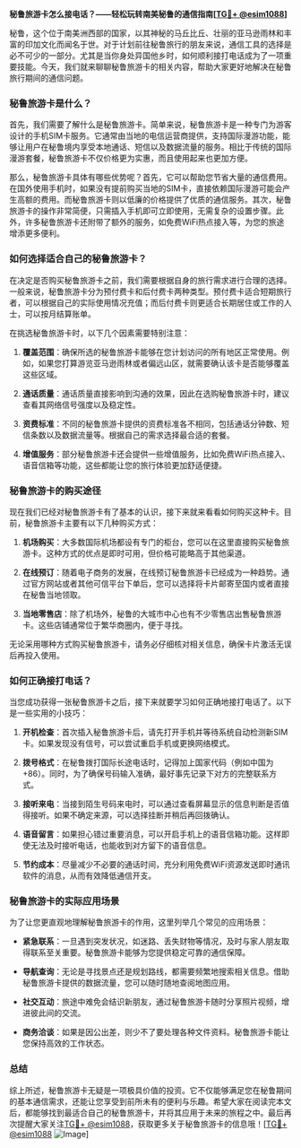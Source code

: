 **秘鲁旅游卡怎么接电话？——轻松玩转南美秘鲁的通信指南[[TG💪+ @esim1088](https://t.me/s/esim1088)]**

秘鲁，这个位于南美洲西部的国家，以其神秘的马丘比丘、壮丽的亚马逊雨林和丰富的印加文化而闻名于世。对于计划前往秘鲁旅行的朋友来说，通信工具的选择是必不可少的一部分。尤其是当你身处异国他乡时，如何顺利接打电话成为了一项重要技能。今天，我们就来聊聊秘鲁旅游卡的相关内容，帮助大家更好地解决在秘鲁旅行期间的通信问题。

### 秘鲁旅游卡是什么？

首先，我们需要了解什么是秘鲁旅游卡。简单来说，秘鲁旅游卡是一种专门为游客设计的手机SIM卡服务。它通常由当地的电信运营商提供，支持国际漫游功能，能够让用户在秘鲁境内享受本地通话、短信以及数据流量的服务。相比于传统的国际漫游套餐，秘鲁旅游卡不仅价格更为实惠，而且使用起来也更加方便。

那么，秘鲁旅游卡具体有哪些优势呢？首先，它可以帮助您节省大量的通信费用。在国外使用手机时，如果没有提前购买当地的SIM卡，直接依赖国际漫游可能会产生高额的费用。而秘鲁旅游卡则以低廉的价格提供了优质的通信服务。其次，秘鲁旅游卡的操作非常简便，只需插入手机即可立即使用，无需复杂的设置步骤。此外，许多秘鲁旅游卡还附带了额外的服务，如免费WiFi热点接入等，为您的旅途增添更多便利。

### 如何选择适合自己的秘鲁旅游卡？

在决定是否购买秘鲁旅游卡之前，我们需要根据自身的旅行需求进行合理的选择。一般来说，秘鲁旅游卡分为预付费卡和后付费卡两种类型。预付费卡适合短期旅行者，可以根据自己的实际使用情况充值；而后付费卡则更适合长期居住或工作的人士，可以按月结算账单。

在挑选秘鲁旅游卡时，以下几个因素需要特别注意：

1. **覆盖范围**：确保所选的秘鲁旅游卡能够在您计划访问的所有地区正常使用。例如，如果您打算游览亚马逊雨林或者偏远山区，就需要确认该卡是否能够覆盖这些区域。
   
2. **通话质量**：通话质量直接影响到沟通的效果，因此在选购秘鲁旅游卡时，建议查看其网络信号强度以及稳定性。

3. **资费标准**：不同的秘鲁旅游卡提供的资费标准各不相同，包括通话分钟数、短信条数以及数据流量等。根据自己的需求选择最合适的套餐。

4. **增值服务**：部分秘鲁旅游卡还会提供一些增值服务，比如免费WiFi热点接入、语音信箱等功能，这些都能让您的旅行体验更加舒适便捷。

### 秘鲁旅游卡的购买途径

现在我们已经对秘鲁旅游卡有了基本的认识，接下来就来看看如何购买这种卡。目前，秘鲁旅游卡主要有以下几种购买方式：

1. **机场购买**：大多数国际机场都设有专门的柜台，您可以在这里直接购买秘鲁旅游卡。这种方式的优点是即时可用，但价格可能略高于其他渠道。

2. **在线预订**：随着电子商务的发展，在线预订秘鲁旅游卡已经成为一种趋势。通过官方网站或者其他可信平台下单后，您可以选择将卡片邮寄至国内或者直接在秘鲁当地领取。

3. **当地零售店**：除了机场外，秘鲁的大城市中心也有不少零售店出售秘鲁旅游卡。这些店铺通常位于繁华商圈内，便于寻找。

无论采用哪种方式购买秘鲁旅游卡，请务必仔细核对相关信息，确保卡片激活无误后再投入使用。

### 如何正确接打电话？

当您成功获得一张秘鲁旅游卡之后，接下来就要学习如何正确地接打电话了。以下是一些实用的小技巧：

1. **开机检查**：首次插入秘鲁旅游卡后，请先打开手机并等待系统自动检测新SIM卡。如果发现没有信号，可以尝试重启手机或更换网络模式。

2. **拨号格式**：在秘鲁拨打国际长途电话时，记得加上国家代码（例如中国为+86）。同时，为了确保号码输入准确，最好事先记录下对方的完整联系方式。

3. **接听来电**：当接到陌生号码来电时，可以通过查看屏幕显示的信息判断是否值得接听。如果不确定来源，可以选择挂断并稍后再回拨确认。

4. **语音留言**：如果担心错过重要消息，可以开启手机上的语音信箱功能。这样即使无法及时接听电话，也能收到对方留下的语音信息。

5. **节约成本**：尽量减少不必要的通话时间，充分利用免费WiFi资源发送即时通讯软件的消息，从而有效降低通信开支。

### 秘鲁旅游卡的实际应用场景

为了让您更直观地理解秘鲁旅游卡的作用，这里列举几个常见的应用场景：

- **紧急联系**：一旦遇到突发状况，如迷路、丢失财物等情况，及时与家人朋友取得联系至关重要。秘鲁旅游卡能够为您提供稳定可靠的通信保障。
  
- **导航查询**：无论是寻找景点还是规划路线，都需要频繁地搜索相关信息。借助秘鲁旅游卡提供的数据流量，您可以随时随地查阅地图应用。

- **社交互动**：旅途中难免会结识新朋友，通过秘鲁旅游卡随时分享照片视频，增进彼此间的交流。

- **商务洽谈**：如果是因公出差，则少不了要处理各种文件资料。秘鲁旅游卡能让您保持高效的工作状态。

### 总结

综上所述，秘鲁旅游卡无疑是一项极具价值的投资。它不仅能够满足您在秘鲁期间的基本通信需求，还能让您享受到前所未有的便利与乐趣。希望大家在阅读完本文后，都能够找到最适合自己的秘鲁旅游卡，并将其应用于未来的旅程之中。最后再次提醒大家关注[TG💪+ @esim1088](https://t.me/s/esim1088)，获取更多关于秘鲁旅游卡的信息哦！[[TG💪+ @esim1088](https://t.me/s/esim1088) ![Image](https://i.postimg.cc/4NQfJmqS/Snipaste-2025-05-13-00-14-12.png)]